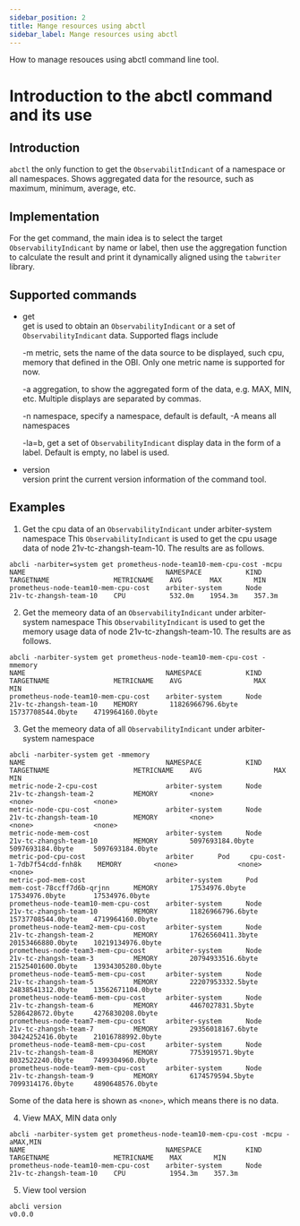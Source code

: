 ```yaml
---
sidebar_position: 2
title: Mange resources using abctl
sidebar_label: Mange resources using abctl
---
```

How to manage resouces using abctl command line tool.

# Introduction to the abctl command and its use

## Introduction
`abctl` the only function to get the `ObservabilitIndicant` of a namespace or all namespaces. Shows aggregated data for the resource, such as maximum, minimum, average, etc. 

## Implementation
For the get command, the main idea is to select the target `ObservabilityIndicant` by name or label, then use the aggregation function to calculate the result and print it dynamically aligned using the `tabwriter` library.

## Supported commands
- get  
get is used to obtain an `ObservabilityIndicant` or a set of `ObservabilityIndicant` data. Supported flags include
    
    -m metric, sets the name of the data source to be displayed, such cpu, memory that defined in the OBI. Only one metric name is supported for now.
    
    -a aggregation, to show the aggregated form of the data, e.g. MAX, MIN, etc. Multiple displays are separated by commas.
    
    -n namespace, specify a namespace, default is default, -A means all namespaces
    
    -la=b, get a set of `ObservabilityIndicant` display data in the form of a label. Default is empty, no label is used.

- version  
version print the current version information of the command tool.

## Examples

1. Get the cpu data of an `ObservabilityIndicant` under arbiter-system namespace
This `ObservabilityIndicant` is used to get the cpu usage data of node 21v-tc-zhangsh-team-10. The results are as follows.
```shell
abcli -narbiter=system get prometheus-node-team10-mem-cpu-cost -mcpu
NAME                                   NAMESPACE           KIND    TARGETNAME                METRICNAME    AVG       MAX        MIN
prometheus-node-team10-mem-cpu-cost    arbiter-system      Node    21v-tc-zhangsh-team-10    CPU           532.0m    1954.3m    357.3m
```

2. Get the memeory data of an `ObservabilityIndicant` under arbiter-system namespace
This `ObservabilityIndicant` is used to get the memory usage data of node 21v-tc-zhangsh-team-10. The results are as follows.
```shell
abcli -narbiter-system get prometheus-node-team10-mem-cpu-cost -mmemory
NAME                                   NAMESPACE           KIND    TARGETNAME                METRICNAME    AVG                  MAX                  MIN
prometheus-node-team10-mem-cpu-cost    arbiter-system      Node    21v-tc-zhangsh-team-10    MEMORY        11826966796.6byte    15737708544.0byte    4719964160.0byte
```

3. Get the memeory data of all `ObservabilityIndicant` under arbiter-system namespace
```shell
abcli -narbiter-system get -mmemory 
NAME                                   NAMESPACE           KIND    TARGETNAME                     METRICNAME    AVG                  MAX                  MIN
metric-node-2-cpu-cost                 arbiter-system      Node    21v-tc-zhangsh-team-2          MEMORY        <none>               <none>               <none>
metric-node-cpu-cost                   arbiter-system      Node    21v-tc-zhangsh-team-10         MEMORY        <none>               <none>               <none>
metric-node-mem-cost                   arbiter-system      Node    21v-tc-zhangsh-team-10         MEMORY        5097693184.0byte     5097693184.0byte     5097693184.0byte
metric-pod-cpu-cost                    arbiter      Pod     cpu-cost-1-7db7f54cdd-fnh8k    MEMORY        <none>               <none>               <none>
metric-pod-mem-cost                    arbiter-system      Pod     mem-cost-78ccff7d6b-qrjnn      MEMORY        17534976.0byte       17534976.0byte       17534976.0byte
prometheus-node-team10-mem-cpu-cost    arbiter-system      Node    21v-tc-zhangsh-team-10         MEMORY        11826966796.6byte    15737708544.0byte    4719964160.0byte
prometheus-node-team2-mem-cpu-cost     arbiter-system      Node    21v-tc-zhangsh-team-2          MEMORY        17626560411.3byte    20153466880.0byte    10219134976.0byte
prometheus-node-team3-mem-cpu-cost     arbiter-system      Node    21v-tc-zhangsh-team-3          MEMORY        20794933516.6byte    21525401600.0byte    13934305280.0byte
prometheus-node-team5-mem-cpu-cost     arbiter-system      Node    21v-tc-zhangsh-team-5          MEMORY        22207953332.5byte    24838541312.0byte    13562671104.0byte
prometheus-node-team6-mem-cpu-cost     arbiter-system      Node    21v-tc-zhangsh-team-6          MEMORY        4467027831.5byte     5286428672.0byte     4276830208.0byte
prometheus-node-team7-mem-cpu-cost     arbiter-system      Node    21v-tc-zhangsh-team-7          MEMORY        29356018167.6byte    30424252416.0byte    21016788992.0byte
prometheus-node-team8-mem-cpu-cost     arbiter-system      Node    21v-tc-zhangsh-team-8          MEMORY        7753919571.9byte     8032522240.0byte     7499304960.0byte
prometheus-node-team9-mem-cpu-cost     arbiter-system      Node    21v-tc-zhangsh-team-9          MEMORY        6174579594.5byte     7099314176.0byte     4890648576.0byte
```
Some of the data here is shown as `<none>`, which means there is no data.


4. View MAX, MIN data only
```shell
abcli -narbiter-system get prometheus-node-team10-mem-cpu-cost -mcpu -aMAX,MIN
NAME                                   NAMESPACE           KIND    TARGETNAME                METRICNAME    MAX        MIN
prometheus-node-team10-mem-cpu-cost    arbiter-system      Node    21v-tc-zhangsh-team-10    CPU           1954.3m    357.3m
```

5. View tool version
```shell
abcli version
v0.0.0
```

